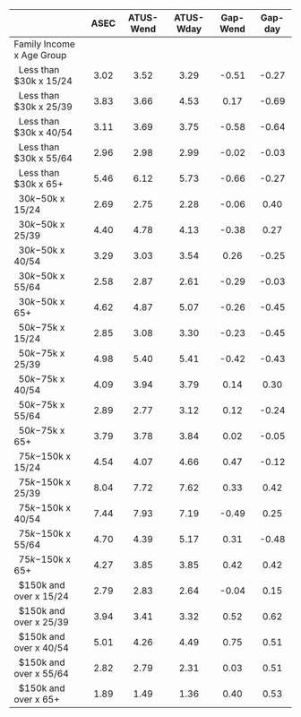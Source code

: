 
|                      |         ASEC |    ATUS-Wend |    ATUS-Wday |     Gap-Wend |      Gap-day |
| -------------------- | :----------: | :----------: | :----------: | :----------: | :----------: |
| Family Income x Age Group |              |              |              |              |              |
| &nbsp;&nbsp;Less than $30k x 15/24 |         3.02 |         3.52 |         3.29 |        -0.51 |        -0.27 |
| &nbsp;&nbsp;Less than $30k x 25/39 |         3.83 |         3.66 |         4.53 |         0.17 |        -0.69 |
| &nbsp;&nbsp;Less than $30k x 40/54 |         3.11 |         3.69 |         3.75 |        -0.58 |        -0.64 |
| &nbsp;&nbsp;Less than $30k x 55/64 |         2.96 |         2.98 |         2.99 |        -0.02 |        -0.03 |
| &nbsp;&nbsp;Less than $30k x 65+ |         5.46 |         6.12 |         5.73 |        -0.66 |        -0.27 |
| &nbsp;&nbsp;$30k-$50k x 15/24 |         2.69 |         2.75 |         2.28 |        -0.06 |         0.40 |
| &nbsp;&nbsp;$30k-$50k x 25/39 |         4.40 |         4.78 |         4.13 |        -0.38 |         0.27 |
| &nbsp;&nbsp;$30k-$50k x 40/54 |         3.29 |         3.03 |         3.54 |         0.26 |        -0.25 |
| &nbsp;&nbsp;$30k-$50k x 55/64 |         2.58 |         2.87 |         2.61 |        -0.29 |        -0.03 |
| &nbsp;&nbsp;$30k-$50k x 65+ |         4.62 |         4.87 |         5.07 |        -0.26 |        -0.45 |
| &nbsp;&nbsp;$50k-$75k x 15/24 |         2.85 |         3.08 |         3.30 |        -0.23 |        -0.45 |
| &nbsp;&nbsp;$50k-$75k x 25/39 |         4.98 |         5.40 |         5.41 |        -0.42 |        -0.43 |
| &nbsp;&nbsp;$50k-$75k x 40/54 |         4.09 |         3.94 |         3.79 |         0.14 |         0.30 |
| &nbsp;&nbsp;$50k-$75k x 55/64 |         2.89 |         2.77 |         3.12 |         0.12 |        -0.24 |
| &nbsp;&nbsp;$50k-$75k x 65+ |         3.79 |         3.78 |         3.84 |         0.02 |        -0.05 |
| &nbsp;&nbsp;$75k-$150k x 15/24 |         4.54 |         4.07 |         4.66 |         0.47 |        -0.12 |
| &nbsp;&nbsp;$75k-$150k x 25/39 |         8.04 |         7.72 |         7.62 |         0.33 |         0.42 |
| &nbsp;&nbsp;$75k-$150k x 40/54 |         7.44 |         7.93 |         7.19 |        -0.49 |         0.25 |
| &nbsp;&nbsp;$75k-$150k x 55/64 |         4.70 |         4.39 |         5.17 |         0.31 |        -0.48 |
| &nbsp;&nbsp;$75k-$150k x 65+ |         4.27 |         3.85 |         3.85 |         0.42 |         0.42 |
| &nbsp;&nbsp;$150k and over x 15/24 |         2.79 |         2.83 |         2.64 |        -0.04 |         0.15 |
| &nbsp;&nbsp;$150k and over x 25/39 |         3.94 |         3.41 |         3.32 |         0.52 |         0.62 |
| &nbsp;&nbsp;$150k and over x 40/54 |         5.01 |         4.26 |         4.49 |         0.75 |         0.51 |
| &nbsp;&nbsp;$150k and over x 55/64 |         2.82 |         2.79 |         2.31 |         0.03 |         0.51 |
| &nbsp;&nbsp;$150k and over x 65+ |         1.89 |         1.49 |         1.36 |         0.40 |         0.53 |

